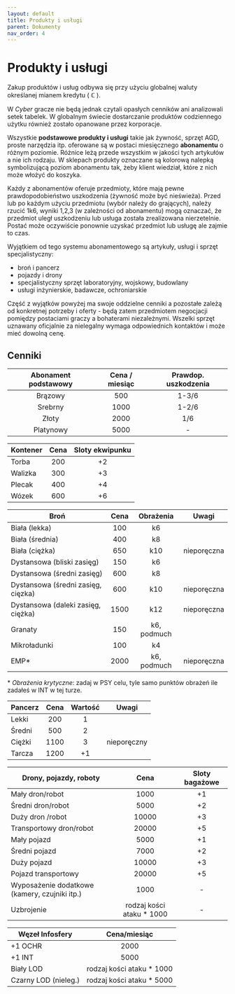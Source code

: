 ```yaml
---
layout: default
title: Produkty i usługi
parent: Dokumenty
nav_order: 4
---
```


# Produkty i usługi

Zakup produktów i usług odbywa się przy użyciu globalnej waluty określanej mianem kredytu ( **ℂ** ).

W *Cyber* gracze nie będą jednak czytali opasłych cenników ani analizowali setek tabelek. W globalnym świecie dostarczanie produktów codziennego użytku również zostało opanowane przez korporacje.

Wszystkie **podstawowe produkty i usługi** takie jak żywność, sprzęt AGD, proste narzędzia itp. oferowane są w postaci miesięcznego **abonamentu** o różnym poziomie. Różnice leżą przede wszystkim w jakości tych artykułów a nie ich rodzaju.
W sklepach produkty oznaczane są kolorową nalepką symbolizującą poziom abonamentu tak, żeby klient wiedział, które z nich może włożyć do koszyka.

Każdy z abonamentów oferuje przedmioty, które mają pewne prawdopodobieństwo uszkodzenia (żywność może być nieświeża). Przed lub po każdym użyciu przedmiotu (wybór należy do grających), należy rzucić 1k6, wyniki 1,2,3 (w zależności od abonamentu) mogą oznaczać, że przedmiot uległ uszkodzeniu lub usługa została zrealizowana nierzetelnie. Postać może oczywiście ponownie uzyskać przedmiot lub usługę ale zajmie to czas.

Wyjątkiem od tego systemu abonamentowego są artykuły, usługi i sprzęt specjalistyczny:

- broń i pancerz
- pojazdy i drony
- specjalistyczny sprzęt laboratoryjny, wojskowy, budowlany
- usługi inżynierskie, badawcze, ochroniarskie

Część z wyjątków powyżej ma swoje oddzielne cenniki a pozostałe zależą od konkretnej potrzeby i oferty - będą zatem przedmiotem negocjacji pomiędzy postaciami graczy a bohaterami niezależnymi.
Wszelki sprzęt uznawany oficjalnie za nielegalny wymaga odpowiednich kontaktów i może mieć dowolną cenę.

## Cenniki

| Abonament podstawowy | Cena / miesiąc | Prawdop. uszkodzenia |
| :------------------: | :------------: | :------------------: |
|       Brązowy        |      500       |        1-3/6         |
|       Srebrny        |      1000      |        1-2/6         |
|        Złoty         |      2000      |         1/6          |
|      Platynowy       |      5000      |          -           |

| Kontener | Cena  | Sloty ekwipunku |
| -------- | :---: | :-------------: |
| Torba    |  200  |       +2        |
| Walizka  |  300  |       +3        |
| Plecak   |  400  |       +4        |
| Wózek    |  600  |       +6        |

| Broń                               | Cena  |  Obrażenia  | Uwagi       |
| ---------------------------------- | :---: | :---------: | ----------- |
| Biała (lekka)                      |  100  |     k6      |             |
| Biała (średnia)                    |  400  |     k8      |             |
| Biała (ciężka)                     |  650  |     k10     | nieporęczna |
| Dystansowa (bliski zasięg)         |  150  |     k6      |             |
| Dystansowa (średni zasięg)         |  600  |     k8      |             |
| Dystansowa (średni zasięg, cięzka) |  600  |     k10     | nieporęczna |
| Dystansowa (daleki zasięg, ciężka) | 1500  |     k12     | nieporęczna |
| Granaty                            |  150  | k6, podmuch |             |
| Mikroładunki                       |  100  |     k4      |             |
| EMP*                               | 2000  | k6, podmuch | nieporęczna |

\* *Obrażenia krytyczne*: zadaj w PSY celu, tyle samo punktów obrażeń ile zadałeś w INT w tej turze.

| Pancerz | Cena  | Wartość | Uwagi       |
| ------- | :---: | :-----: | ----------- |
| Lekki   |  200  |    1    |             |
| Średni  |  500  |    2    |             |
| Ciężki  | 1100  |    3    | nieporęczny |
| Tarcza  | 1200  |   +1    |             |

| Drony, pojazdy, roboty                        |           Cena            | Sloty bagażowe |
| --------------------------------------------- | :-----------------------: | :------------: |
| Mały  dron/robot                              |           1000            |       +1       |
| Średni  dron/robot                            |           5000            |       +2       |
| Duży    dron /robot                           |           10000           |       +3       |
| Transportowy dron/robot                       |           20000           |       +5       |
| Mały  pojazd                                  |           5000            |       +1       |
| Średni    pojazd                              |           7000            |       +2       |
| Duży       pojazd                             |           10000           |       +3       |
| Pojazd transportowy                           |           20000           |       +5       |
| Wyposażenie dodatkowe (kamery, czujniki itp.) |           1000            |       -        |
| Uzbrojenie                                    | rodzaj kości ataku * 1000 |       -        |

| Węzeł Infosfery      |       Cena/miesiąc        |
| -------------------- | :-----------------------: |
| +1 OCHR              |           2000            |
| +1 INT               |           5000            |
| Biały LOD            | rodzaj kości ataku * 1000 |
| Czarny LOD (nieleg.) | rodzaj kości ataku * 5000 |
